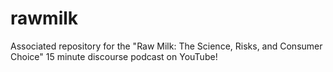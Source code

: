 # rawmilk
 Associated repository for the "Raw Milk: The Science, Risks, and Consumer Choice" 15 minute discourse podcast on YouTube! 
